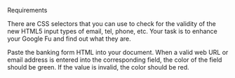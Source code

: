 Requirements

There are CSS selectors that you can use to check for the validity of the new HTML5 input types of email, tel, phone, etc. Your task is to enhance your Google Fu and find out what they are.

Paste the banking form HTML into your document.
When a valid web URL or email address is entered into the corresponding field, the color of the field should be green.
If the value is invalid, the color should be red.   